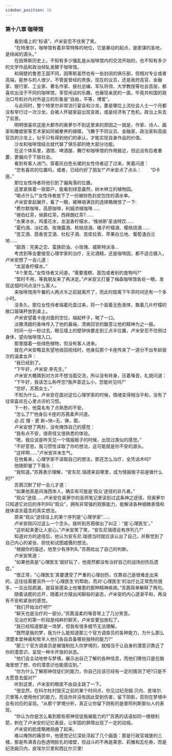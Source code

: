```yaml
---
sidebar_position: 18
---
```

### 第十八章 咖啡馆  


　　看到墙上的“标语”，卢米安忍不住笑了笑。  
　　“在特里尔，咖啡馆有着非常特殊的地位，它是暴动的起点，是密谋的圣地，是绯闻的源头。”  
　　在因蒂斯历史上，不知有多少骚乱是从咖啡馆内的交流开始的，也不知有多少的文学作品和政治倾轧发酵于咖啡馆。  
　　和隔壁的鲁恩王国不同，因蒂斯虽然也有一些封闭的俱乐部，但相对专业或者高端，能参与的人很少，不管是曾经的贵族，现在的议员，还是政府高官、金融家、银行家、工业家、著名作家、报社总编、军队将领、大学教授等社会高层，都喜欢出没于不同的咖啡馆，享受闲谈的乐趣，也展现亲民的一面，毕竟共和国的政治口号和对内对外竖立的形象是“自由，平等，博爱”。  
　　与此同时，整个特里尔非常流行宴会和沙龙，要是哪位上流社会人士一个月都没有举行过一次沙龙，会被人怀疑家庭出现变故，或是经济有了危机，政治上失去了前景。  
　　明明很喜欢这座大都市的奥萝尔不到这里来的原因之一就是，作家、诗人、画家和雕塑家等艺术家如同被豢养的蝴蝶，飞舞于不同议员、金融家、政治家和高级官员的沙龙上，似乎只有得到他们的承认，才能实现自身作品的价值。  
　　沙龙和咖啡馆结合就代替了俱乐部的绝大部分功能。  
　　在这个体系里，酒馆、啤酒屋、舞厅和咖啡馆的作用接近，但远没有后者重要，更偏向于下层社会。  
　　看到有客人进门，穿着灰白色长裙的女性侍者迎了过来，笑着问道：  
　　“您有喜欢的位置吗，或者，已经约好了朋友?”卢米安点了点头：　　“D卡座。”  
　　那位女性侍者将他引到了偏角落的位置。  
　　这里紧挨着一扇窗户，能看到绿意盎然，树木林立的植物园。  
　　“喝点什么?”女性侍者放下了一份被棕色封皮包住的酒水单。  
　　卢米安拿起展开，看了一眼，被琳琅满目的选择略微惊了一下:  
　　“费尔默咖啡，高原咖啡，利姆浓缩咖啡……  
　　“锡伯红茶，侯爵红茶，西拜朗红茶?……  
　　“水果冰水，鸡蛋花水，龙涎香柠檬水，‘维纳斯’圣油特饮……  
　　“夏约酒、淡红酒、玫瑰露酒、核桃烧酒、橘子柠檬酒、樱桃烧酒……  
　　“苦艾酒、茴香苦艾酒、杜松子酒、苦库拉索、苹果白兰地、葡萄渣白兰地……  
　　“甜酒：完美之恋、蛮族奶油、小玫瑰、威斯特派洛…  
　　考虑到等会要接受心理学家的治疗，无论酒精，还是咖啡因，都不适合摄入，卢米安想了一会儿道：  
　　“龙涎香柠檬水。”  
　　“4个里克。”女性侍者又问道，“需要蛋糕、面包或者别的食物吗?”  
　　“暂时不用，等我朋友来了再决定。”卢米安又打量了梅森咖啡馆各处一眼，发现这個时间点没什么客人。  
　　来咖啡馆用午餐的人两点半之前就离开了，而此时距离下午茶时间还有一个多小时。  
　　没多久，那位女性侍者端着托盘过来，将一个装着无色液体，飘着几片柠檬的敞口玻璃杯放到桌上。  
　　卢米安望着卡座对面的空位，端起杯子，喝了一口。  
　　淡雅清甜的香味传入了他的鼻端，清爽回甘的酸意让他的精神为之一振。  
　　时间一分一秒过去，眼见墙上的壁钟快要走到三点半位置，卢米安忍不住侧过身体，望向咖啡馆入口。  
　　那里摆着一些绿色植物，但没有客人进来。  
　　就在卢米安略显失望地收回视线时，他身后那个卡座传来了一道分不出年龄层次的温柔女声：  
　　“我已经到了。  
　　“下午好，卢米安.李先生。”  
　　卢米安大概猜到对方并不想当面交流，所以没有转身，压着嗓音，礼貌问道：  
　　“下午好，我该怎么称呼您?我声音这么小，您能听见吗?”  
　　“您好，苏茜女士。”  
　　不知为什么，卢米安在面对这位心理学家的时候，情绪变得相当平和，没有了往常喜欢在心里点评的习惯。  
　　下一秒，他莫名有了点熟悉的不安。  
　　“怎么了?”他身后卡座的苏茜柔声问道。  
　　必.应 搜 - 更 新~快~无，弹，窗。  
　　卢米安想了两秒，没有掩饰自己的感觉：  
　　“我有点不安，很奇怪又很熟悉的体验。  
　　“嗯，我应该是昨天见一个情报贩子的时候，出现过类似的感觉。”  
　　“不好意思，我习惯性读取了你的想法，这可能就是你不安的源头。  
　　“这样啊……”卢米安并未生气。  
　　在他看来，心理学家不读取自己的想法，那还怎么治疗，全凭话术吗?  
　　他随即皱了下眉头：  
　　“我知道。”苏茜表示理解，“安东尼.瑞德来自哪里，成为情报贩子前是做什么的?”  
　　苏茜沉默了好一会儿才道：  
　　“如果他真是间海西岸人，确实有可能是‘观众’途径的非凡者。”  
　　“观众”途径……卢米安在奥萝尔的巫师笔记里读到过这条神之途径，但奥萝尔只知道它对应的序列9叫“观众”，拥有非常强的观察能力，能解读各种细微表情和肢体语言蕴含的真实想法。  
　　原来“观众”途径往上的某个序列是“心理学家”……  
　　卢米安刚闪过这么一个念头，就听到苏茜做出了纠正：“是‘心理医生’。”  
　　“这听起来更让人安心。”卢米安笑了笑，“安东尼瑞德会有序列几?”  
　　知道对方的途径后，他认为安东尼.瑞德当时就应该认出了自己，并察觉到了自己内心的紧张、担忧和试图威慑的想法。  
　　“根据你的描述，他至少有序列8。”苏茜给出了自己的判断。  
　　卢米安笑道：  
　　“如果他真是“心理医生’就好玩了，他竟然都没有治好自己的战场创伤后遗症。”  
　　“很正常，“心理医生’真要遭受了严重的心理创伤，仅靠自己是很难走出来的，这往往需要另外一个‘心理医生’的帮助，而对‘心理医生’的治疗比正常危险很多，一旦出现疏漏，就容易感染上他罹患的那种精神疾病。”苏茜简单解释了两句。  
　　随着话题的岔开，随着对方摆出闲聊般的姿态，卢米安的内心逐渐平和，再没有不安和紧张的感觉。  
　　“我们开始治疗吧?”  
　　“聊天也是治疗的一部分。”苏茜温柔的嗓音带上了几分笑意。  
　　见治疗的第一阶段是纯粹的聊天，卢米安更加放松了。  
　　“我已经知道那是一场梦，但我有很多细节无法理解。  
　　“既然是我的梦，我为什么能知道那三个官方调查员的各种能力，为什么那么清楚本堂神甫和牧羊人他们各自具备哪些独特的能力?”  
　　“那三个官方调查员是被强制拉入你梦境的，就相当于让自身的潜意识靠近了你的潜意识，呈现一种半开放的状态。  
　　“他们会主动地参与梦境，展示出自己了解的各种信息，而他们哪怕只是在脑海里想了想，你的潜意识也能感应到。”  
　　“你为什么了解邪神信徒们的能力，你自己应该已经有一定的猜测了吧?只是不太愿意去面对?”  
　　听到这里，卢米安的眼皮不由自主跳了一下。  
　　“很显然，在科尔杜村毁灭之前的某个时间点，你见过纪尧姆.贝内、皮埃尔.贝里等人使用他们的能力，而且你并没有因此受到伤害，留下阴影，否则在梦境中会有对应的呈现。“从那个梦境分析，真正让你留下阴影的是普阿利斯那伙人的表现。  
　　“你认为你是怎么看到那些邪神信徒施展能力的?”苏茜的话语如同一根根利箭，刺在了卢米安的记忆表层，让牢固的屏障出现了一定的动摇。  
　　卢米安的脸庞略微扭曲了起来。  
　　难以掩饰的痛苦中，他感觉记忆深处浮起了几个画面：那是行政官城堡的三楼，那是布满青白色透明脸孔的墙壁，但战斗的不再是莱恩、莉雅和瓦伦泰，而是纪尧姆贝内，皮埃尔贝里和西比尔贝里!  
